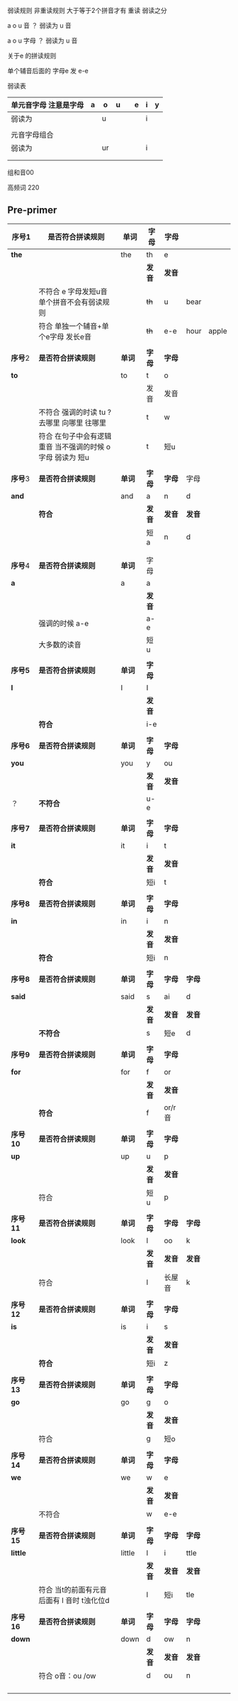 

弱读规则   非重读规则    大于等于2个拼音才有 重读 弱读之分














a   o  u    音 ？   弱读为 u  音

a   o  u    字母 ？   弱读为 u  音





关于e 的拼读规则



单个辅音后面的 字母e 发 e-e 









弱读表  



| 单元音字母   注意是字母 | a    | o    | u    |      | e    | i    | y    |
| ----------------------- | ---- | ---- | ---- | ---- | ---- | ---- | ---- |
| 弱读为                  |      | u    |      |      |      | i    |      |
|                         |      |      |      |      |      |      |      |
| 元音字母组合            |      |      |      |      |      |      |      |
| 弱读为                  |      | ur   |      |      |      | i    |      |
|                         |      |      |      |      |      |      |      |
|                         |      |      |      |      |      |      |      |





组和音00







高频词 220







## Pre-primer







| 序号1     | 是否符合拼读规则                                           | 单词     | 字母          | 字母     |          |       |
| --------- | ---------------------------------------------------------- | -------- | ------------- | -------- | -------- | ----- |
| **the** |                                                            | the      | th            | e        |          |       |
|           |                                                            |          | **发音**      | **发音** |          |       |
|           | 不符合    e 字母发短u音 单个拼音不会有弱读规则             |          | ~~th~~        | u        | bear     |       |
|           | 符合        单独一个辅音+单个e字母  发长e音                |          | ~~th~~        | e-e      | hour     | apple |
|           |                                                            |          |               |          |          |       |
| **序号**2 | **是否符合拼读规则**                                       | **单词** | **字母**      | **字母** |          |       |
| **to** |                                                            | to       | t             | o        |          |       |
|           |                                                            |          | 发音          | 发音     |          |       |
|           | 不符合 强调的时读 tu ? 去哪里 向哪里 往哪里                |          | t             | w        |          |       |
|           | 符合 在句子中会有逻辑重音  当不强调的时候 o字母 弱读为 短u |          | t             | 短u    |          |       |
|           |                                                            |          |               |          |          |       |
| **序号**3 | **是否符合拼读规则**                                       | **单词** | **字母**      | **字母** | 字母 |       |
| **and** |                                                            | and      | a        | n | d |       |
|           | **符合**                                                   |          | **发音** | **发音** | **发音** |       |
|           |                                                            |          | 短a | n | d |       |
|          |               |          |          |       |||
|          |               |          |          |       |||
| **序号**4 | **是否符合拼读规则**                                       | **单词** | 字母          |          |          |       |
| **a** |                                                            | a        | a             |          |          |       |
|           |                                                            |          | **发音**      |          |          |       |
|           | 强调的时候 a-e                                             |          | a-e           |          |          |       |
|           | 大多数的读音                                               |          | 短u         |          |          |       |
|           |                                                            |          |               |          |          |       |
| **序号5** | **是否符合拼读规则**                                       | **单词** | **字母**      |          |          |       |
| **I** |                                                            | I        | I             |          |          |       |
|           |                                                            |          | **发音**      |          |          |       |
|           | **符合**                                                   |          | i-e           |          |          |       |
|           |                                                            |          |               |          |          |       |
| **序号6** | **是否符合拼读规则**                                       | **单词** | **字母**      | **字母** |          |       |
| **you** |                                                            | you      | y             | ou       |          |       |
|           |                                                            |          | **发音**      | **发音** |          |       |
| ？        | **不符合**                                                 |          | u-e           |          |          |       |
|           |                                                            |          |               |          |          |       |
| **序号7** | **是否符合拼读规则**                                       | **单词** | **字母**      | **字母** |          |       |
| **it** |                                                            | it       | i             | t        |          |       |
|           |                                                            |          | **发音**      | **发音** |          |       |
|           | **符合**                                                   |          | 短i           | t        |          |       |
|           |                                                            |          |               |          |          |       |
| **序号8** | **是否符合拼读规则**                                       | **单词** | **字母**      | **字母** |          |       |
| **in** |                                                            | in       | i             | n        |          |       |
|           |                                                            |          | **发音**      | **发音** |          |       |
|           | **符合**                                                   |          | 短i           | n        |          |       |
|           |                                                            |          |               |          |          |       |
| **序号8** | **是否符合拼读规则**                                       | **单词** | **字母**      | **字母** | **字母** |       |
| **said** |                                                            | said     | s             | ai       | d        |       |
|           |                                                            |          | **发音**      | **发音** | **发音** |       |
|           | **不符合**                                                 |          | s             | 短e      | d        |       |
|           |                                                            |          |               |          |          |       |
| **序号9** | **是否符合拼读规则**                                       | **单词** | **字母**      | **字母** |          |       |
| **for** |                                                            | for      | f             | or       |          |       |
|           |                                                            |          | **发音**      | **发音** |          |       |
|           | **符合**                                                   |          | f             | or/r音  |          |       |
|           |                                                            |          |               |          |          |       |
| **序号10** | **是否符合拼读规则** | **单词** | **字母** | **字母** |          |       |
| **up** |                                                            | up | u | p |          |       |
|           |                                                            |          | **发音** | **发音** |          |       |
|           | 符合 |          | 短u | p |          |       |
|           |                                                            |          |               |          |          |       |
| **序号11** | **是否符合拼读规则** | **单词** | **字母** | **字母** | **字母** |       |
| **look** |                                                            | look | l | oo | k |       |
|           |                                                            |          | **发音** | **发音** | **发音** |       |
|           | 符合 |          | l | 长屋音 | k |       |
|           |                                                            |          |               |          |          |       |
| **序号12** | **是否符合拼读规则** | **单词** | **字母** | **字母** |          |       |
| **is** |                                                            | is | i | s |          |       |
|           |                                                            |          | **发音** | **发音** |          |       |
|           | **符合** |          | 短i | z |          |       |
|           |                                                            |          |               |          |          |       |
| **序号13** | **是否符合拼读规则** | **单词** | **字母** | **字母** |          |       |
| **go** |                                                            | go | g | o |          |       |
|           |                                                            |          | **发音** | **发音** |          |       |
|           | 符合 |          | g | 短o |          |       |
|           |                                                            |          |               |          |          |       |
| **序号14** | **是否符合拼读规则** | **单词** | **字母** | **字母** |          |       |
| **we** |                                                            | we | w | e |          |       |
|           |                                                            |          | **发音** | **发音** |          |       |
|           | 不符合 |          | w | e-e |          |       |
|           |                                                            |          |               |          |          |       |
| **序号15** | **是否符合拼读规则** | **单词** | **字母** | **字母** | **字母** |       |
| **little** |                                                            | little | l | i | ttle |       |
|           |                                                            |          | **发音** | **发音** | **发音** |       |
|           | 符合   当t的前面有元音 后面有 l 音时 t浊化位d |          | l | 短i | tle |       |
|           |                                                            |          |               |          |          |       |
| **序号16** | **是否符合拼读规则** | **单词** | **字母** | **字母** | **字母** |       |
| **down** |                                                            | down | d | ow | n |       |
|           |                                                            |          | **发音** | **发音** | **发音** |       |
|           | 符合 o音：ou /ow |          | d | ou | n |       |
|           |                                                            |          |               |          |          |       |
|           |                                                            |          |               |          |          |       |
|           |                                                            |          |               |          |          |       |
|           |                                                            |          |               |          |          |       |

